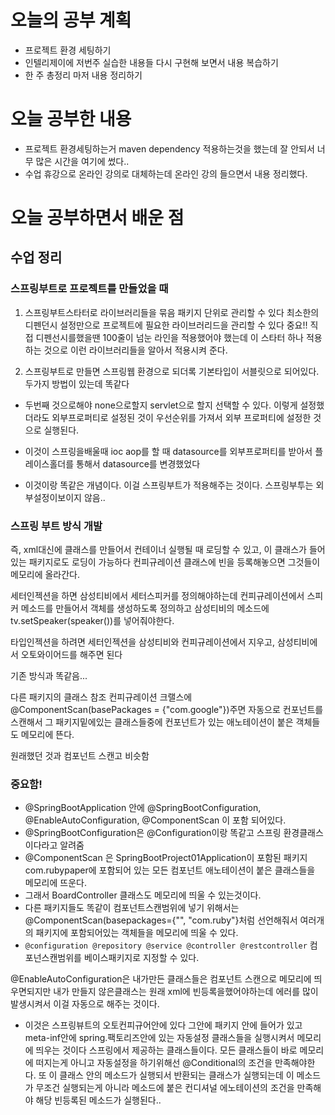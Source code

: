 # 오늘의 공부 계획
* 프로젝트 환경 세팅하기
* 인텔리제이에 저번주 실습한 내용들 다시 구현해 보면서 내용 복습하기
* 한 주 총정리 마저 내용 정리하기

# 오늘 공부한 내용
* 프로젝트 환경세팅하는거 maven dependency 적용하는것을 했는데 잘 안되서 너무 많은 시간을 여기에 썼다..
* 수업 휴강으로 온라인 강의로 대체하는데 온라인 강의 들으면서 내용 정리했다.

# 오늘 공부하면서 배운 점
## 수업 정리 
### 스프링부트로 프로젝트를 만들었을 때
1. 스프링부트스타터로 라이브러리들을 묶음 패키지 단위로 관리할 수 있다 
최소한의 디펜던시 설정만으로 프로젝트에 필요한 라이브러리드을 관리할 수 있다 중요!!
직접 디펜선시를했을땐 100줄이 넘눈 라인을 적용했어야 했는데
이 스타터 하나 적용하는 것으로 이런 라이브러리들을  알아서 적용시켜
준다.

2. 스프링부트로 만들면 스프링웹 환경으로 되더록
기본타입이 서블릿으로 되어있다. 
두가지 방법이 있는데 똑같다

* 두번째 것으로해야 none으로할지 servlet으로 할지 선택할 수 있다.
이렇게 설정했더라도 외부프로퍼티로 설정된 것이 우선순위를 가져서 외부 프로퍼티에 설정한 것으로 실행된다.

* 이것이 스프링을배울때 ioc aop를 할 때
datasource를 외부프로퍼티를 받아서 플레이스홀더를 통해서 datasource를 변경했었다

* 이것이랑 똑같은 개념이다. 이걸 스프링부트가 적용해주는 것이다.
스프링부투는 외부설정이보이지 않음..

### 스프링 부트 방식 개발
즉, xml대신에 클래스를 만들어서 컨테이너 실행될 때
로딩할 수 있고, 이 클래스가 들어있는 패키지로도 로딩이 가능하다
컨피규레이션 클래스에 빈을 등록해놓으면 그것들이 메모리에 올라간다.

세터인젝션을 하면 삼성티비에서 세터스피커를 정의해야하는데
컨피규레이션에서 스피커 메소드를 만들어서 객체를 생성하도록 정의하고
삼성티비의 메소드에  tv.setSpeaker(speaker())를 넣어줘야한다.

타입인젝션을 하려면 세터인젝션을 삼성티비와 컨피규레이션에서 지우고,
삼성티비에서 오토와이어드를 해주면 된다

기존 방식과 똑같음...

 다른 패키지의 클래스 참조
컨피규레이션 크랠스에 @ComponentScan(basePackages = {"com.google"})주면
자동으로 컨포넌트를 스캔해서 그 패키지밑에있는 클래스들중에 컨포넌트가 있는
애노테이션이 붙은 객체들도 메모리에 뜬다.

원래했던 것과 컴포넌트 스캔고 비슷함

### 중요함!
* @SpringBootApplication 안에 @SpringBootConfiguration, @EnableAutoConfiguration, @ComponentScan 이 포함 되어있다.
* @SpringBootConfiguration은 @Configuration이랑 똑같고 스프링 환경클래스이다라고 알려줌
* @ComponentScan 은 SpringBootProject01Application이 포함된 패키지 com.rubypaper에
포함되어 있는 모든 컴포넌트 애노테이션이 붙은 클래스들을 메모리에 뜨운다.
* 그래서 BoardController 클래스도 메모리에 띄울 수 있는것이다.
* 다른 패키지들도 똑같이 컴포넌트스캔범위에 넣기 위해서는 @ComponentScan(basepackages={"", "com.ruby"}처럼 선언해줘서
여러개의 패키지에 포함되어있는 객체들을 메모리에 띄울 수 있다.
* `@configuration @repository @service @controller @restcontroller`
컴포넌스캔범위를 베이스패키지로 지정할 수 있다.

@EnableAutoConfiguration은 내가만든 클래스들은 컴포넌트 스캔으로 메모리에 띄우면되지만
내가 만들지 않은클래스는 원래 xml에 빈등록을했어야하는데
에러를 많이 발생시켜서 이걸 자동으로 해주는 것이다.

* 이것은 스프링뷰트의 오토컨피규어안에 있다 그안에 패키지 안에 들어가 있고
meta-inf안에 spring.팩토리즈안에 있는 자동설정 클래스들을 실행시켜서 메모리에 띄우는 것이다 스프링에서 제공하는 클래스들이다.
모든 클래스들이 바로 메모리에 떠지는게 아니고 자동설정을 하기위해선 @Conditional의 조건을 만족해야한다.
또 이 클래스 안의 메소드가 실행되서 반환되는 클래스가 실행되는데 이 메소드가 무조건 실행되는게 아니라 메소드에 붙은 컨디셔널 에노테이션의
조건을 만족해야 해당 빈등록된 메소드가 실행된다..